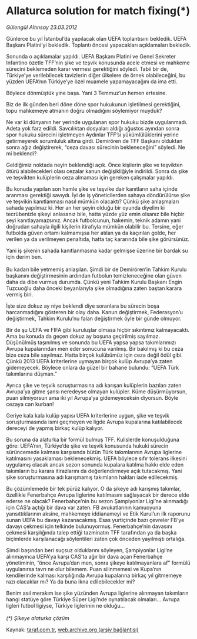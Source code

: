 # Allaturca solution for match fixing(*)

*Gülengül Altınsay 23.03.2012*

<div class="yazi"><p>Günlerce bu yıl İstanbul’da yapılacak olan UEFA toplantısını bekledik. UEFA Başkanı Platini’yi bekledik. Toplantı öncesi yapacakları açıklamaları bekledik. </p>
<p>Sonunda o açıklamalar yapıldı. UEFA Başkanı Platini ve Genel Sekreter Infantino özetle TFF’nin şike ve teşvik konusunda acele etmesi ve mahkeme sürecini beklemeden karar vermesi gerektiğini söyledi. Tabii bir de, Türkiye’ye verilebilecek tavizlerin diğer ülkelere de örnek olabileceğini, bu yüzden UEFA’nın Türkiye’ye özel muamele yapamayacağını da ima etti.</p>
<p>Böylece dönmüştük yine başa. Yani 3 Temmuz’un hemen ertesine. </p>
<p>Biz de ilk günden beri döne döne spor hukukunun işletilmesi gerektiğini, topu mahkemeye atmanın doğru olmadığını söylemiyor muyduk? </p>
<p>Ne var ki dünyanın her yerinde uygulanan spor hukuku bizde uygulanmadı. Adeta yok farz edildi. Savcılıktan dosyaları aldığı ağustos ayından sonra spor hukuku sürecini işletmeyen Aydınlar TFF’si yükümlülüklerini yerine getirmeyerek sorumluluk altına girdi. Demirören de TFF Başkanı olduktan sonra ağız değiştirerek, “ceza davası sürecinin bekleneceğini” söyledi. Ne mi beklendi?</p>
<p>Geldiğimiz noktada neyin beklendiği açık. Önce kişilerin şike ve teşvikten ötürü alabilecekleri olası cezalar kanun değişikliğiyle indirildi. Sonra da şike ve teşvikten kulüplerin ceza almaması için gereken çalışmalar yapıldı.</p>
<p>Bu konuda yapılan son hamle şike ve teşvike dair kanıtların saha içinde aranması gerektiği savıydı. İyi de iş yöneticilerden sahaya döndürülürse şike ve teşvikin kanıtlanması nasıl mümkün olacaktı? Çünkü şike anlaşmaları sahada yapılmaz ki. Her an her şeyin olduğu bir oyunda diyelim ki tecrübenizle şikeyi anlasanız bile, hatta yüzde yüz emin olsanız bile hiçbir şeyi kanıtlayamazsınız. Ancak futbolcunun, hakemin, teknik adamın yani doğrudan sahayla ilgili kişilerin itirafıyla mümkün olabilir bu. Tersine, eğer futbolda güven ortamı kalmamışsa her atılan ya da kaçırılan golde, her verilen ya da verilmeyen penaltıda, hatta taç kararında bile şike görürsünüz.</p>
<p>Yani iş şikenin sahada kanıtlanmasına kadar gelmişse üzerine bir bardak su için derim ben.<br/><br/>Bu kadarı bile yetmemiş anlaşılan. Şimdi bir de Demirören’in Tahkim Kurulu başkanını değiştirmesinin ardından futbolun temizleneceğine olan güven daha da dibe vurmuş durumda. Çünkü yeni Tahkim Kurulu Başkanı Engin Tuzcuoğlu daha önceki beyanlarıyla şike olmadığına zaten baştan karara vermiş biri. </p>
<p>İşte size dokuz ay niye beklendi diye soranlara bu sürecin boşa harcanmadığını gösteren bir olay daha. Kanun değiştirmek, Federasyon’u değiştirmek, Tahkim Kurulu’nu falan değiştirmek öyle bir günde olmuyor.</p>
<p>Bir de şu UEFA ve FIFA gibi kuruluşlar olmasa hiçbir sıkıntımız kalmayacaktı. Ama bu konuda da geçen dokuz ay boşuna geçirilmiş sayılmaz. Düşünülmüş taşınılmış ve sonunda bu UEFA yapsa yapsa takımlarımızı Avrupa kupalarından men eder sonucuna varılmış. Bir bakılmış ki bu ceza bize ceza bile sayılmaz. Hatta birçok kulübümüz için ceza değil ödül gibi. Çünkü 2013 UEFA kriterlerine uymayan birçok kulüp Avrupa’ya zaten gidemeyecek. Böylece onlara da güzel bir bahane bulundu: “UEFA Türk takımlarına düşman.”</p>
<p>Ayrıca şike ve teşvik soruşturmasına adı karışan kulüplerin bazıları zaten Avrupa’ya gitme şansı neredeyse olmayan kulüpler. Küme düşürmüyorsun, puan silmiyorsun ama iki yıl Avrupa’ya gidemeyeceksin diyorsun. Böyle cezaya can kurban! </p>
<p>Geriye kala kala kulüp yapısı UEFA kriterlerine uygun, şike ve teşvik soruşturmasında ismi geçmeyen ve ligde Avrupa kupalarına katılabilecek dereceyi de yapmış birkaç kulüp kalıyor. </p>
<p>Bu soruna da alaturka bir formül bulmuş TFF. Kulislerde konuşulduğuna göre: UEFA’nın, Türkiye’de şike ve teşvik konusunda hukuki sürecin sürüncemede kalması karşısında bütün Türk takımlarının Avrupa liglerine katılmasını yasaklaması beklenecekmiş. UEFA böylece sıfır tolerans ilkesini uygulamış olacak ancak sezon sonunda kupalara katılma hakkı elde eden takımların bu karara itirazlarını da değerlendirmeye açık tutacakmış. Yani şike soruşturmasına adı karışmamış takımların hakları iade edilecekmiş.</p>
<p>Bu çözümlemede bir tek pürüz kalıyor. O da şikeye adı karışmış takımlar, özellikle Fenerbahçe Avrupa liglerine katılmasını sağlayacak bir derece elde ederse ne olacak? Fenerbahçe’nin bu sezon Şampiyonlar Ligi’ne alınmadığı için CAS’a açtığı bir dava var zaten. FB avukatlarının kamuoyuna yansıttıklarının aksine, mahkemeye iddianameyi ve Etik Kurul’un ilk raporunu sunan UEFA bu davayı kazanacakmış. Esas yurtiçinde bazı çevreler FB’ye davayı çekmesi için telkinde bulunuyormuş. Fenerbahçe’nin davasını çekmesi karşılığında talep ettiği tazminatın TFF tarafından ya da başka biçimlerde karşılanacağı söylentileri zaten çok önceden yayılmıştı ortalığa.</p>
<p>Şimdi başından beri suçsuz olduklarını söyleyen, Şampiyonlar Ligi’ne alınmayınca UEFA’ya karşı CAS’ta ağır bir dava açan Fenerbahçe yönetiminin, “önce Avrupa’dan men, sonra şikeye katılmayanlara af” formülü uygulanırsa tavrı ne olur bilemem. Puan silinmemesi ve Kupa’nın kendilerinde kalması karşılığında Avrupa kupalarına birkaç yıl gitmemeye razı olacaklar mı? Ya da buna ikna edilebilecekler mi?</p>
<p>Benim asıl merakım ise şike yüzünden Avrupa liglerine alınmayan takımların hangi statüye göre Türkiye Süper Ligi’nde oynatılacak olmaları... Avrupa ligleri futbol ligiyse, Türkiye liglerinin ne olduğu...<br/><br/><i>(*)</i><i> Şikeye alaturka çözüm</i></p>
</div>

Kaynak: [taraf.com.tr](http://www.taraf.com.tr/gulengul-altinsay/makale-allaturca-solution-for-match-fixing.htm), [web.archive.org (arşiv bağlantısı)](http://web.archive.org/web/20130624092123/http://www.taraf.com.tr/gulengul-altinsay/makale-allaturca-solution-for-match-fixing.htm)
